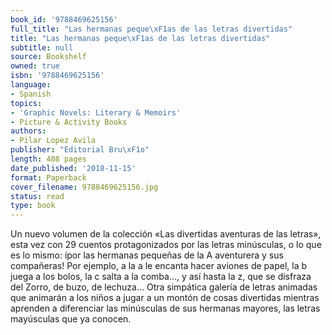 ```yaml
---
book_id: '9788469625156'
full_title: "Las hermanas peque\xF1as de las letras divertidas"
title: "Las hermanas peque\xF1as de las letras divertidas"
subtitle: null
source: Bookshelf
owned: true
isbn: '9788469625156'
language:
- Spanish
topics:
- 'Graphic Novels: Literary & Memoirs'
- Picture & Activity Books
authors:
- Pilar Lopez Avila
publisher: "Editorial Bru\xF1o"
length: 408 pages
date_published: '2018-11-15'
format: Paperback
cover_filename: 9788469625156.jpg
status: read
type: book
---
```

Un nuevo volumen de la colección «Las divertidas aventuras de las letras», esta vez con 29 cuentos protagonizados por las letras minúsculas, o lo que es lo mismo: ípor las hermanas pequeñas de la A aventurera y sus compañeras! Por ejemplo, a la a le encanta hacer aviones de papel, la b juega a los bolos, la c salta a la comba..., y así hasta la z, que se disfraza del Zorro, de buzo, de lechuza... Otra simpática galería de letras animadas que animarán a los niños a jugar a un montón de cosas divertidas mientras aprenden a diferenciar las minúsculas de sus hermanas mayores, las letras mayúsculas que ya conocen.
